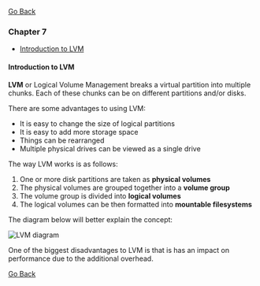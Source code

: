 [Go Back](README.md)

### Chapter 7
* [Introduction to LVM](#introduction-to-lvm)

#### Introduction to LVM

**LVM** or Logical Volume Management breaks a virtual partition into multiple chunks. Each of these chunks can be on different partitions and/or disks.

There are some advantages to using LVM:
* It is easy to change the size of logical partitions
* It is easy to add more storage space
* Things can be rearranged
* Multiple physical drives can be viewed as a single drive

The way LVM works is as follows:
1. One or more disk partitions are taken as **physical volumes**
2. The physical volumes are grouped together into a **volume group**
3. The volume group is divided into **logical volumes**
4. The logical volumes can be then formatted into **mountable filesystems**

The diagram below will better explain the concept:

![LVM diagram](http://i.imgur.com/dAlOl6S.png)

One of the biggest disadvantages to LVM is that is has an impact on performance due to the additional overhead.


[Go Back](README.md)
